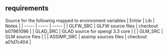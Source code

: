 ## requirements
Source for the following mapped to environment variables
| EnVar | Lib | Notes |
| ----- | ----- | ----- |
| GLFW_SRC | GLFW source files | checkout b07961096 |
| GLAD_SRC | GLAD source for opengl 3.3 core | |
| GLM_SRC | GLM source files | |
| ASSIMP_SRC | assimp sources files | checkout a01d7c404 |
